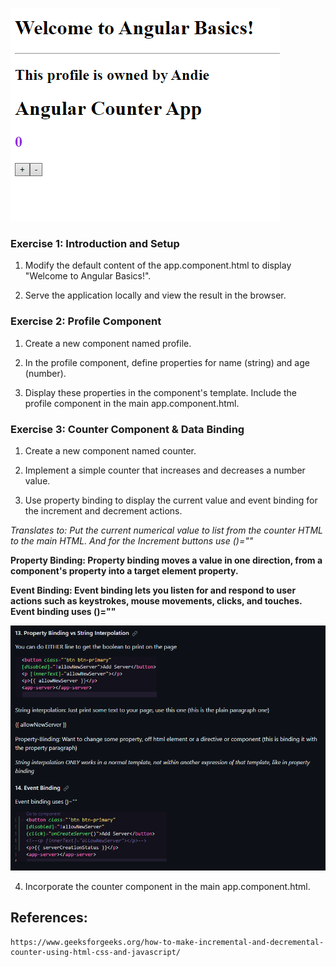 ![What we are building](image-1.png)

### Exercise 1: Introduction and Setup

1. Modify the default content of the app.component.html to display "Welcome to Angular Basics!".

2. Serve the application locally and view the result in the browser.

### Exercise 2: Profile Component

1. Create a new component named profile.

2. In the profile component, define properties for name (string) and age (number).

3. Display these properties in the component's template.
Include the profile component in the main app.component.html.

### Exercise 3: Counter Component & Data Binding

1. Create a new component named counter.

2. Implement a simple counter that increases and decreases a number value.

3. Use property binding to display the current value and event binding for the increment and decrement actions.

*Translates to: Put the current numerical value to list from the counter HTML to the main HTML. And for the Increment buttons use ()=""*

**Property Binding: Property binding moves a value in one direction, from a component's property into a target element property.**

**Event Binding: Event binding lets you listen for and respond to user actions such as keystrokes, mouse movements, clicks, and touches. Event binding uses ()=""**

![Property and Event Bindings](image.png)

4. Incorporate the counter component in the main app.component.html.

## References:

    https://www.geeksforgeeks.org/how-to-make-incremental-and-decremental-counter-using-html-css-and-javascript/